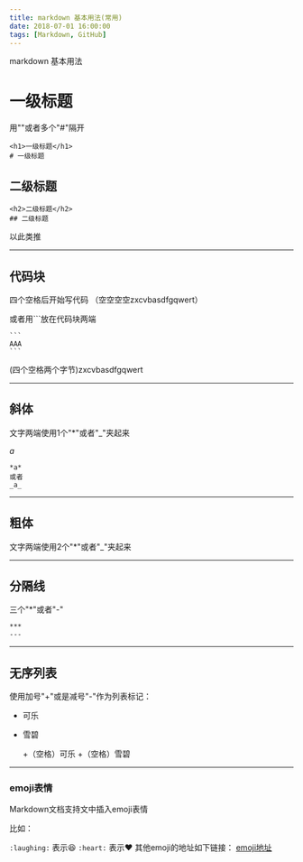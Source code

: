 ```yaml
---
title: markdown 基本用法(常用)
date: 2018-07-01 16:00:00
tags: [Markdown, GitHub]
---
```

markdown 基本用法
<!--more-->
<h1>一级标题</h1>
用"<h数字></h数字>"或者多个"#"隔开


    <h1>一级标题</h1>
    # 一级标题

<h2>二级标题</h2>

    <h2>二级标题</h2>
    ## 二级标题

以此类推

---

<h2>代码块</h2>

四个空格后开始写代码
（空空空空zxcvbasdfgqwert）

或者用```放在代码块两端

    ```
    AAA
    ```


 (四个空格两个字节)zxcvbasdfgqwert

--- 

<h2>斜体</h2>
文字两端使用1个"*"或者"_"夹起来

*a*

    *a*
    或者
    _a_

---

<h2>粗体</h2>
文字两端使用2个"*"或者"_"夹起来

---

<h2>分隔线</h2>
三个"*"或者"-"

    ***
    ---

---

<h2>无序列表</h2>

使用加号"+"或是减号"-"作为列表标记：

+ 可乐
+ 雪碧

    +（空格）可乐
    +（空格）雪碧


---
### emoji表情
Markdown文档支持文中插入emoji表情

比如：<br>

`:laughing:` 表示:laughing:
`:heart:` 表示:heart:
其他emoji的地址如下链接：
[emoji地址](https://github.com/guodongxiaren/README/blob/master/emoji.md)